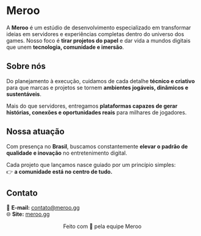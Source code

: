 # Meroo

A **Meroo** é um estúdio de desenvolvimento especializado em transformar ideias em servidores e experiências completas dentro do universo dos games. Nosso foco é **tirar projetos do papel** e dar vida a mundos digitais que unem **tecnologia, comunidade e imersão**.  

## Sobre nós
Do planejamento à execução, cuidamos de cada detalhe **técnico e criativo** para que marcas e projetos se tornem **ambientes jogáveis, dinâmicos e sustentáveis**.  

Mais do que servidores, entregamos **plataformas capazes de gerar histórias, conexões e oportunidades reais** para milhares de jogadores.  

## Nossa atuação
Com presença no **Brasil**, buscamos constantemente **elevar o padrão de qualidade e inovação** no entretenimento digital.  

Cada projeto que lançamos nasce guiado por um princípio simples:  
👉 **a comunidade está no centro de tudo.**

## Contato
📩 **E-mail:** contato@meroo.gg  
🌐 **Site:** [meroo.gg](https://meroo.gg)  

<p align="center">
Feito com 💜 pela equipe Meroo
</p>